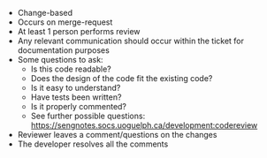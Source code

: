 - Change-based 
- Occurs on merge-request
- At least 1 person performs review
- Any relevant communication should occur within the ticket for documentation purposes
- Some questions to ask: 
  - Is this code readable?
  - Does the design of the code fit the existing code?
  - Is it easy to understand?
  - Have tests been written?
  - Is it properly commented?
  - See further possible questions: https://sengnotes.socs.uoguelph.ca/development:codereview
- Reviewer leaves a comment/questions on the changes
- The developer resolves all the comments